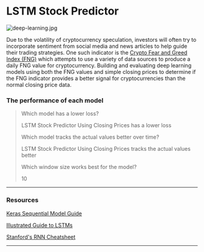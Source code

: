 # LSTM Stock Predictor

![deep-learning.jpg](Images/deep-learning.jpg)

Due to the volatility of cryptocurrency speculation, investors will often try to incorporate sentiment from social media and news articles to help guide their trading strategies. One such indicator is the [Crypto Fear and Greed Index (FNG)](https://alternative.me/crypto/fear-and-greed-index/) which attempts to use a variety of data sources to produce a daily FNG value for cryptocurrency. Building and evaluating deep learning models using both the FNG values and simple closing prices to determine if the FNG indicator provides a better signal for cryptocurrencies than the normal closing price data.

### The performance of each model

> Which model has a lower loss?
>
> LSTM Stock Predictor Using Closing Prices has a lower loss
>
> Which model tracks the actual values better over time?
>
> LSTM Stock Predictor Using Closing Prices tracks the actual values better
>
> Which window size works best for the model?
>
> 10
>

- - -

### Resources

[Keras Sequential Model Guide](https://keras.io/getting-started/sequential-model-guide/)

[Illustrated Guide to LSTMs](https://towardsdatascience.com/illustrated-guide-to-lstms-and-gru-s-a-step-by-step-explanation-44e9eb85bf21)

[Stanford's RNN Cheatsheet](https://stanford.edu/~shervine/teaching/cs-230/cheatsheet-recurrent-neural-networks)

- - -

